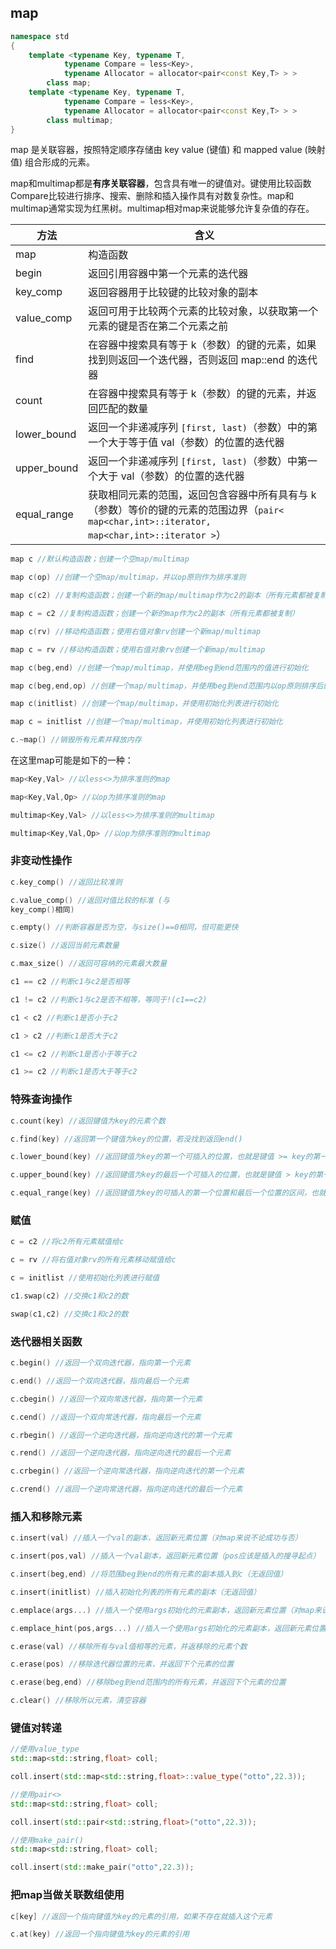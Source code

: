 ## map

```C++
namespace std 
{
    template <typename Key, typename T,
            typename Compare = less<Key>,
            typename Allocator = allocator<pair<const Key,T> > >
        class map;
    template <typename Key, typename T,
            typename Compare = less<Key>,
            typename Allocator = allocator<pair<const Key,T> > >
        class multimap;
}
```

map 是关联容器，按照特定顺序存储由 key value (键值) 和 mapped value (映射值) 组合形成的元素。

map和multimap都是**有序关联容器**，包含具有唯一的键值对。键使用比较函数Compare比较进行排序、搜索、删除和插入操作具有对数复杂性。map和multimap通常实现为红黑树。multimap相对map来说能够允许复杂值的存在。

| 方法        | 含义                                                         |
| ----------- | ------------------------------------------------------------ |
| map         | 构造函数                                                     |
| begin       | 返回引用容器中第一个元素的迭代器                             |
| key_comp    | 返回容器用于比较键的比较对象的副本                           |
| value_comp  | 返回可用于比较两个元素的比较对象，以获取第一个元素的键是否在第二个元素之前 |
| find        | 在容器中搜索具有等于 k（参数）的键的元素，如果找到则返回一个迭代器，否则返回 map::end 的迭代器 |
| count       | 在容器中搜索具有等于 k（参数）的键的元素，并返回匹配的数量   |
| lower_bound | 返回一个非递减序列 `[first, last)`（参数）中的第一个大于等于值 val（参数）的位置的迭代器 |
| upper_bound | 返回一个非递减序列 `[first, last)`（参数）中第一个大于 val（参数）的位置的迭代器 |
| equal_range | 获取相同元素的范围，返回包含容器中所有具有与 k（参数）等价的键的元素的范围边界（`pair< map<char,int>::iterator, map<char,int>::iterator >`） |

```C++
map c //默认构造函数；创建一个空map/multimap

map c(op) //创建一个空map/multimap，并以op原则作为排序准则

map c(c2) //复制构造函数；创建一个新的map/multimap作为c2的副本（所有元素都被复制）

map c = c2 //复制构造函数；创建一个新的map作为c2的副本（所有元素都被复制）

map c(rv) //移动构造函数；使用右值对象rv创建一个新map/multimap

map c = rv //移动构造函数；使用右值对象rv创建一个新map/multimap

map c(beg,end) //创建一个map/multimap，并使用beg到end范围内的值进行初始化

map c(beg,end,op) //创建一个map/multimap，并使用beg到end范围内以op原则排序后的值进行初始化

map c(initlist) //创建一个map/multimap，并使用初始化列表进行初始化

map c = initlist //创建一个map/multimap，并使用初始化列表进行初始化

c.~map() //销毁所有元素并释放内存
```

在这里map可能是如下的一种：

```C++
map<Key,Val> //以less<>为排序准则的map

map<Key,Val,Op> //以op为排序准则的map

multimap<Key,Val> //以less<>为排序准则的multimap

multimap<Key,Val,Op> //以op为排序准则的multimap
```

### 非变动性操作

```C++
c.key_comp() //返回比较准则

c.value_comp() //返回对值比较的标准 (与
key_comp()相同)

c.empty() //判断容器是否为空，与size()==0相同，但可能更快

c.size() //返回当前元素数量

c.max_size() //返回可容纳的元素最大数量

c1 == c2 //判断c1与c2是否相等

c1 != c2 //判断c1与c2是否不相等，等同于!(c1==c2)

c1 < c2 //判断c1是否小于c2

c1 > c2 //判断c1是否大于c2

c1 <= c2 //判断c1是否小于等于c2

c1 >= c2 //判断c1是否大于等于c2
```

### 特殊查询操作

```C++
c.count(key) //返回键值为key的元素个数

c.find(key) //返回第一个键值为key的位置，若没找到返回end()

c.lower_bound(key) //返回键值为key的第一个可插入的位置，也就是键值 >= key的第一个元素位置

c.upper_bound(key) //返回键值为key的最后一个可插入的位置，也就是键值 > key的第一个元素位置

c.equal_range(key) //返回键值为key的可插入的第一个位置和最后一个位置的区间，也就是键值 == key的元素区间
```

### 赋值

```C++
c = c2 //将c2所有元素赋值给c

c = rv //将右值对象rv的所有元素移动赋值给c

c = initlist //使用初始化列表进行赋值

c1.swap(c2) //交换c1和c2的数

swap(c1,c2) //交换c1和c2的数
```

### 迭代器相关函数

```c++
c.begin() //返回一个双向迭代器，指向第一个元素

c.end() //返回一个双向迭代器，指向最后一个元素

c.cbegin() //返回一个双向常迭代器，指向第一个元素

c.cend() //返回一个双向常迭代器，指向最后一个元素

c.rbegin() //返回一个逆向迭代器，指向逆向迭代的第一个元素

c.rend() //返回一个逆向迭代器，指向逆向迭代的最后一个元素

c.crbegin() //返回一个逆向常迭代器，指向逆向迭代的第一个元素

c.crend() //返回一个逆向常迭代器，指向逆向迭代的最后一个元素

```

### **插入和移除元素**

```C++
c.insert(val) //插入一个val的副本，返回新元素位置（对map来说不论成功与否）

c.insert(pos,val) //插入一个val副本，返回新元素位置（pos应该是插入的搜寻起点）

c.insert(beg,end) //将范围beg到end的所有元素的副本插入到c（无返回值）

c.insert(initlist) //插入初始化列表的所有元素的副本（无返回值）

c.emplace(args...) //插入一个使用args初始化的元素副本，返回新元素位置（对map来说不论成功与否）

c.emplace_hint(pos,args...) //插入一个使用args初始化的元素副本，返回新元素位置（pos应该是插入的搜寻起点）

c.erase(val) //移除所有与val值相等的元素，并返移除的元素个数

c.erase(pos) //移除迭代器位置的元素，并返回下个元素的位置

c.erase(beg,end) //移除beg到end范围内的所有元素，并返回下个元素的位置

c.clear() //移除所以元素，清空容器
```

### 键值对转递

```C++
//使用value_type
std::map<std::string,float> coll;

coll.insert(std::map<std::string,float>::value_type("otto",22.3));

//使用pair<>
std::map<std::string,float> coll;

coll.insert(std::pair<std::string,float>("otto",22.3));

//使用make_pair()
std::map<std::string,float> coll;

coll.insert(std::make_pair("otto",22.3));
```

### 把map当做关联数组使用

```C++
c[key] //返回一个指向键值为key的元素的引用，如果不存在就插入这个元素

c.at(key) //返回一个指向键值为key的元素的引用
```

